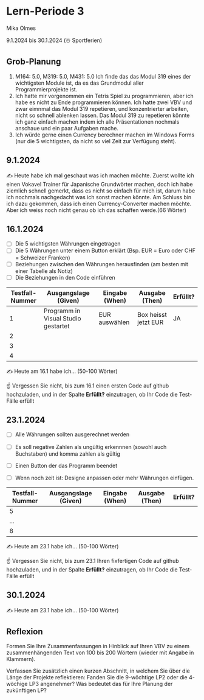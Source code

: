 # Lern-Periode 3

Mika Olmes

9.1.2024 bis 30.1.2024 (☃️ Sportferien)

## Grob-Planung

1. M164: 5.0, M319: 5.0, M431: 5.0 Ich finde das das Modul 319 eines der wichtigsten Module ist, da es das Grundmodul aller Programmierprojekte ist.
2. Ich hatte mir vorgenommen ein Tetris Spiel zu programmieren, aber ich habe es nicht zu Ende programmieren können. Ich hatte zwei VBV und zwar eimnmal das Modul 319 repetieren, und konzentrierter arbeiten, nicht so schnell ablenken lassen. Das Modul 319 zu repetieren könnte ich ganz einfach machen indem ich alle Präsentationen nochmals anschaue und ein paar Aufgaben mache.
3. Ich würde gerne einen Currency berechner machen im Windows Forms (nur die 5 wichtigsten, da nicht so viel Zeit zur Verfügung steht).

## 9.1.2024

✍️ Heute habe ich mal geschaut was ich machen möchte. Zuerst wollte ich einen Vokavel Trainer für Japanische Grundwörter machen, doch ich habe ziemlich schnell gemerkt, dass es nicht so einfach für mich ist, darum habe ich nochmals nachgedacht was ich sonst machen könnte. Am Schluss bin ich dazu gekommen, dass ich einen Currency-Converter machen möchte. Aber ich weiss noch nicht genau ob ich das schaffen werde.(66 Wörter)

## 16.1.2024

- [ ] Die 5 wichtigsten Währungen eingetragen
- [ ] Die 5 Währungen unter einem Button erklärt (Bsp. EUR = Euro oder CHF = Schweizer Franken)
- [ ] Beziehungen zwischen den Währungen herausfinden (am besten mit einer Tabelle als Notiz)
- [ ] Die Beziehungen in den Code einführen

| Testfall-Nummer | Ausgangslage (Given) | Eingabe (When) | Ausgabe (Then) | Erfüllt? |
| --- | --- | --- | --- | --- |
| 1   |Programm in Visual Studio gestartet|EUR auswählen|Box heisst jetzt EUR|  JA   |
| 2   |     |     |     |     |
| 3   |     |     |     |     |
| 4   |     |     |     |     |

✍️ Heute am 16.1 habe ich... (50-100 Wörter)

☝️ Vergessen Sie nicht, bis zum 16.1 einen ersten Code auf github hochzuladen, und in der Spalte **Erfüllt?** einzutragen, ob Ihr Code die Test-Fälle erfüllt

## 23.1.2024

- [ ] Alle Währungen sollten ausgerechnet werden
- [ ] Es soll negative Zahlen als ungültig erkennnen (sowohl auch Buchstaben) und komma zahlen als gültig
- [ ] Einen Button der das Programm beendet
- [ ] Wenn noch zeit ist: Designe anpassen oder mehr Währungen einfügen.
  

| Testfall-Nummer | Ausgangslage (Given) | Eingabe (When) | Ausgabe (Then) | Erfüllt? |
| --- | --- | --- | --- | --- |
| 5   |     |     |     |     |
| ... |     |     |     |     |
| 8   |     |     |     |     |

✍️ Heute am 23.1 habe ich... (50-100 Wörter)

☝️ Vergessen Sie nicht, bis zum 23.1 Ihren fixfertigen Code auf github hochzuladen, und in der Spalte **Erfüllt?** einzutragen, ob Ihr Code die Test-Fälle erfüllt

## 30.1.2024

✍️ Heute am 23.1 habe ich... (50-100 Wörter)

## Reflexion

Formen Sie Ihre Zusammenfassungen in Hinblick auf Ihren VBV zu einem zusammenhängenden Text von 100 bis 200 Wörtern (wieder mit Angabe in Klammern).

Verfassen Sie zusätzlich einen kurzen Abschnitt, in welchem Sie über die Länge der Projekte reflektieren: Fanden Sie die 9-wöchtige LP2 oder die 4-wöchige LP3 angenehmer? Was bedeutet das für Ihre Planung der zukünftigen LP?
